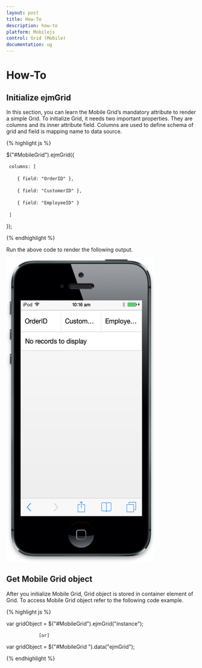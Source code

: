 ```yaml
---
layout: post
title: How-To
description: how-to
platform: Mobilejs
control: Grid (Mobile)
documentation: ug
---
```


# How-To

## Initialize ejmGrid

In this section, you can learn the Mobile Grid’s mandatory attribute to render a simple Grid. To initialize Grid, it needs two important properties. They are columns and its inner attribute field. Columns are used to define schema of grid and field is mapping name to data source.

{% highlight js %}

$("#MobileGrid").ejmGrid({

     columns: [

        { field: "OrderID" },

        { field: "CustomerID" },

        { field: "EmployeeID" }

     ]

});





{% endhighlight %}

Run the above code to render the following output.

![](Initialize-ejmGrid_images/Initialize-ejmGrid_img1.png)

## Get Mobile Grid object

After you initialize Mobile Grid, Grid object is stored in container element of Grid. To access Mobile Grid object refer to the following code example.

{% highlight js %}



var gridObject = $("#MobileGrid").ejmGrid("instance");



                [or]



var gridObject = $("#MobileGrid ").data("ejmGrid");



{% endhighlight %}



